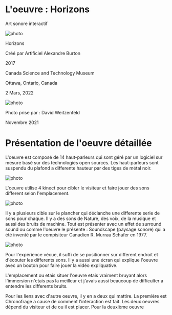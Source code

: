 # L'oeuvre :  Horizons

Art sonore interactif

![photo](media/principale1.jpg)


Horizons

Créé par Artificiel
Alexandre Burton

2017

Canada Science and Technology Museum

Ottawa, Ontario, Canada

2 Mars, 2022

![photo](media/musee.png)

Photo prise par : David Weitzenfeld 

Novembre 2021

# Présentation de l'oeuvre détaillée

L'oeuvre est composé de 14 haut-parleurs qui sont géré par un logiciel sur mesure basé sur des technologies open sources.
Les haut-parleurs sont suspendu du plafond a differente hauteur par des tiges de métal noir.

![photo](media/principale2.jpg)

L'oeuvre utilise 4 kinect pour cibler le visiteur et faire jouer des sons different selon l'emplacement.

![photo](media/kinect3.jpg)

Il y a plusieurs cible sur le plancher qui déclanche une differente serie de sons pour chaque. Il y a des sons de Nature, des voix, de la musique et aussi des bruits de machine. Tout est présenter avec un effet de surround sound ou comme l'oeuvre le présente : Soundscape (paysage sonore) qui a été inventé par le compisiteur Canadien R. Murrau Schafer en 1977.

![photo](media/plancher.jpg)

Pour l'expérience vécue, il suffi de se positionner sur different endroit et d'écouter les differents sons. Il y a aussi une écran qui explique l'oeuvre avec un bouton pour faire jouer la vidéo expliquative.

L'emplacement ou etais situer l'oeuvre etais vraiment bruyant alors l'immersion n'etais pas la meilleur et j'avais aussi beaucoup de difficulter a entendre les differents bruits.

Pour les liens avec d'autre oeuvre, il y en a deux qui mattire. La première est Chronofrage a cause de comment l'interaction est fait. Les deux oeuvres dépend du visiteur et de ou il est placer. Pour la deuxième oeuvre 

